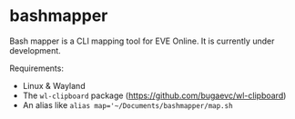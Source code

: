 # bashmapper

Bash mapper is a CLI mapping tool for EVE Online. It is currently under development.

Requirements:
- Linux & Wayland
- The `wl-clipboard` package (https://github.com/bugaevc/wl-clipboard)
- An alias like `alias map='~/Documents/bashmapper/map.sh`
